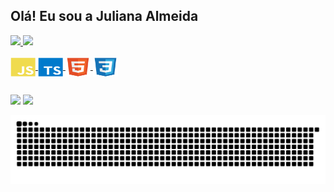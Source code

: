 ## Olá! Eu sou a Juliana Almeida 

 <div>
  <a href="https://github.com/jualmeida">
  <img height="180em" src="https://github-readme-stats.vercel.app/api?username=jualmeida&show_icons=true&theme=tokyonight"/>
  <img height="180em" src="https://github-readme-stats.vercel.app/api/top-langs/?username=jualmeida&layout=compact&langs_count=7&theme=tokyonight"/>
</div>  
 
 <div style="display: inline_block"><br>
  <img align="center" alt="Ju-Js" height="30" width="40" src="https://raw.githubusercontent.com/devicons/devicon/master/icons/javascript/javascript-plain.svg">
  <img align="center" alt="Ju-Ts" height="30" width="40" src="https://raw.githubusercontent.com/devicons/devicon/master/icons/typescript/typescript-plain.svg">
  <img align="center" alt="Ju-HTML" height="30" width="40" src="https://raw.githubusercontent.com/devicons/devicon/master/icons/html5/html5-original.svg">
  <img align="center" alt="Ju-CSS" height="30" width="40" src="https://raw.githubusercontent.com/devicons/devicon/master/icons/css3/css3-original.svg">
</div>
 
  ##
 
<div> 
   <a href="https://www.linkedin.com/in/julianaalmeidaa/" target="_blank"><img src="https://img.shields.io/badge/-LinkedIn-%230077B5?style=for-the-badge&logo=linkedin&logoColor=white" target="_blank"></a> 
  <a href = "mailto:jualmeida2013@gmail.com"><img src="https://img.shields.io/badge/Gmail-D14836?style=for-the-badge&logo=gmail&logoColor=white"></a>
 </div>
  
  
![Snake animation](https://github.com/jualmeida/jualmeida/blob/output/github-contribution-grid-snake.svg)

